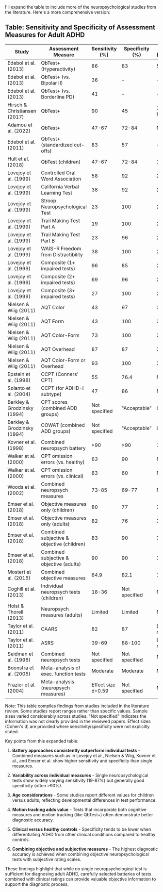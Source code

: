 I'll expand the table to include more of the neuropsychological studies from the literature. Here's a more comprehensive version:

## Table: Sensitivity and Specificity of Assessment Measures for Adult ADHD

| Study | Assessment Measure | Sensitivity (%) | Specificity (%) | Sample Size (ADHD/Control) |
|-------|-------------------|-----------------|-----------------|----------------------------|
| Edebol et al. (2013) | QbTest+ (Hyperactivity) | 86 | 83 | 55/202 |
| Edebol et al. (2013) | QbTest+ (vs. Bipolar II) | 36 | - | - |
| Edebol et al. (2013) | QbTest+ (vs. Borderline PD) | 41 | - | - |
| Hirsch & Christiansen (2017) | QbTest+ | 90 | 45 | 773 patients total |
| Adamou et al. (2022) | QbTest+ | 47-67 | 72-84 | Not specified |
| Edebol et al. (2011) | QbTest+ (standardized cut-offs) | 83 | 57 | - |
| Hult et al. (2018) | QbTest (children) | 47-67 | 72-84 | 124/58 |
| Lovejoy et al. (1999) | Controlled Oral Word Association | 58 | 92 | 26/26 |
| Lovejoy et al. (1999) | California Verbal Learning Test | 38 | 92 | 26/26 |
| Lovejoy et al. (1999) | Stroop Neuropsychological Test | 23 | 100 | 26/26 |
| Lovejoy et al. (1999) | Trail Making Test Part A | 19 | 100 | 26/26 |
| Lovejoy et al. (1999) | Trail Making Test Part B | 23 | 96 | 26/26 |
| Lovejoy et al. (1999) | WAIS-R Freedom from Distractibility | 38 | 100 | 26/26 |
| Lovejoy et al. (1999) | Composite (1+ impaired tests) | 96 | 85 | 26/26 |
| Lovejoy et al. (1999) | Composite (2+ impaired tests) | 69 | 96 | 26/26 |
| Lovejoy et al. (1999) | Composite (3+ impaired tests) | 27 | 100 | 26/26 |
| Nielsen & Wiig (2011) | AQT Color | 43 | 97 | 30/30 |
| Nielsen & Wiig (2011) | AQT Form | 43 | 100 | 30/30 |
| Nielsen & Wiig (2011) | AQT Color-Form | 73 | 100 | 30/30 |
| Nielsen & Wiig (2011) | AQT Overhead | 87 | 87 | 30/30 |
| Nielsen & Wiig (2011) | AQT Color-Form or Overhead | 93 | 100 | 30/30 |
| Epstein et al. (1998) | CCPT (Conners' CPT) | 55 | 76.4 | Not specified |
| Solanto et al. (2004) | CCPT (for ADHD-I subtype) | 47 | 86 | Not specified |
| Barkley & Grodzinsky (1994) | CPT scores (combined ADD groups) | Not specified | "Acceptable" | Children |
| Barkley & Grodzinsky (1994) | COWAT (combined ADD groups) | Not specified | "Acceptable" | Children |
| Kovner et al. (1998) | Combined neuropsych battery | >90 | >90 | 19/10 |
| Walker et al. (2000) | CPT omission errors (vs. healthy) | 63 | 90 | Not specified |
| Walker et al. (2000) | CPT omission errors (vs. clinical) | 63 | 60 | Not specified |
| Woods et al. (2002) | Combined neuropsych measures | 73-85 | 69-77 | Not specified |
| Emser et al. (2018) | Objective measures only (children) | 80 | 77 | 30/30 |
| Emser et al. (2018) | Objective measures only (adults) | 82 | 76 | 38/38 |
| Emser et al. (2018) | Combined subjective & objective (children) | 83 | 90 | 30/30 |
| Emser et al. (2018) | Combined subjective & objective (adults) | 90 | 90 | 38/38 |
| Mostert et al. (2015) | Combined objective measures | 64.9 | 82.1 | 133/132 |
| Coghill et al. (2013) | Individual neuropsych tests (children) | 18-36 | Not specified | Not specified |
| Holst & Thorell (2013) | Neuropsych measures (adults) | Limited | Limited | Not specified |
| Taylor et al. (2011) | CAARS | 82 | 87 | Literature review |
| Taylor et al. (2011) | ASRS | 39-69 | 88-100 | Literature review |
| Seidman et al. (1998) | Combined neuropsych tests | Not specified | Not specified | Not specified |
| Boonstra et al. (2005) | Meta-analysis of exec. function tests | Moderate | Moderate | Meta-analysis |
| Frazier et al. (2004) | Meta-analysis (neuropsych measures) | Effect size d=0.59 | Not specified | Meta-analysis |

Note: This table compiles findings from studies included in the literature review. Some studies report ranges rather than specific values. Sample sizes varied considerably across studies. "Not specified" indicates the information was not clearly provided in the reviewed papers. Effect sizes (Cohen's d) are provided where sensitivity/specificity were not explicitly stated.

Key points from this expanded table:

1. **Battery approaches consistently outperform individual tests** - Combined measures such as in Lovejoy et al., Nielsen & Wiig, Kovner et al., and Emser et al. show higher sensitivity and specificity than single measures.

2. **Variability across individual measures** - Single neuropsychological tests show widely varying sensitivity (19-87%) but generally good specificity (often >90%).

3. **Age considerations** - Some studies report different values for children versus adults, reflecting developmental differences in test performance.

4. **Motion tracking adds value** - Tests that incorporate both cognitive measures and motion tracking (like QbTest+) often demonstrate better diagnostic accuracy.

5. **Clinical versus healthy controls** - Specificity tends to be lower when differentiating ADHD from other clinical conditions compared to healthy controls.

6. **Combining objective and subjective measures** - The highest diagnostic accuracy is achieved when combining objective neuropsychological tests with subjective rating scales.

These findings highlight that while no single neuropsychological test is sufficient for diagnosing adult ADHD, carefully selected batteries of tests combined with clinical ratings can provide valuable objective information to support the diagnostic process.
